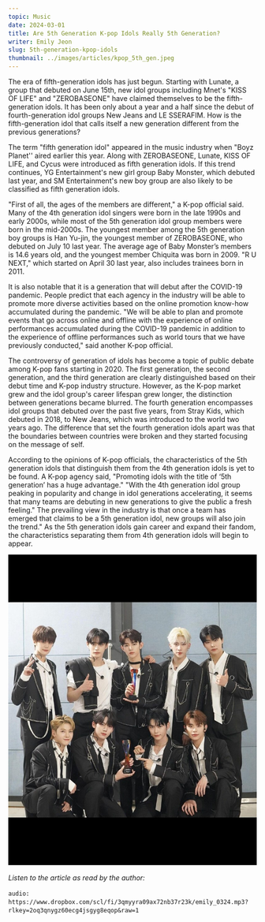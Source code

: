 ```yaml
---
topic: Music
date: 2024-03-01
title: Are 5th Generation K-pop Idols Really 5th Generation?
writer: Emily Jeon
slug: 5th-generation-kpop-idols
thumbnail: ../images/articles/kpop_5th_gen.jpeg
---
```

The era of fifth-generation idols has just begun. Starting with Lunate, a group that debuted on June 15th, new idol groups including Mnet's "KISS OF LIFE" and "ZEROBASEONE" have claimed themselves to be the fifth-generation idols. It has been only about a year and a half since the debut of fourth-generation idol groups New Jeans and LE SSERAFIM. How is the fifth-generation idol that calls itself a new generation different from the previous generations?

The term "fifth generation idol" appeared in the music industry when "Boyz Planet'' aired earlier this year. Along with ZEROBASEONE, Lunate, KISS OF LIFE, and Cycus were introduced as fifth generation idols. If this trend continues, YG Entertainment's new girl group Baby Monster, which debuted last year, and SM Entertainment's new boy group are also likely to be classified as fifth generation idols.

"First of all, the ages of the members are different," a K-pop official said. Many of the 4th generation idol singers were born in the late 1990s and early 2000s, while most of the 5th generation idol group members were born in the mid-2000s. The youngest member among the 5th generation boy groups is Han Yu-jin, the youngest member of ZEROBASEONE, who debuted on July 10 last year. The average age of Baby Monster’s members is 14.6 years old, and the youngest member Chiquita was born in 2009. "R U NEXT," which started on April 30 last year, also includes trainees born in 2011.

It is also notable that it is a generation that will debut after the COVID-19 pandemic. People predict that each agency in the industry will be able to promote more diverse activities based on the online promotion know-how accumulated during the pandemic. "We will be able to plan and promote events that go across online and offline with the experience of online performances accumulated during the COVID-19 pandemic in addition to the experience of offline performances such as world tours that we have previously conducted," said another K-pop official.

The controversy of generation of idols has become a topic of public debate among K-pop fans starting in 2020. The first generation, the second generation, and the third generation are clearly distinguished based on their debut time and K-pop industry structure. However, as the K-pop market grew and the idol group's career lifespan grew longer, the distinction between generations became blurred. The fourth generation encompasses idol groups that debuted over the past five years, from Stray Kids, which debuted in 2018, to New Jeans, which was introduced to the world two years ago. The difference that set the fourth generation idols apart was that the boundaries between countries were broken and they started focusing on the message of self.

According to the opinions of K-pop officials, the characteristics of the 5th generation idols that distinguish them from the 4th generation idols is yet to be found. A K-pop agency said, "Promoting idols with the title of ‘5th generation’ has a huge advantage." "With the 4th generation idol group peaking in popularity and change in idol generations accelerating, it seems that many teams are debuting in new generations to give the public a fresh feeling." The prevailing view in the industry is that once a team has emerged that claims to be a 5th generation idol, new groups will also join the trend." As the 5th generation idols gain career and expand their fandom, the characteristics separating them from 4th generation idols will begin to appear.

![5th Gen Idols](../images/articles/kpop_5th_gen.jpeg)

*Listen to the article as read by the author:*

`audio: https://www.dropbox.com/scl/fi/3qmyyra09ax72nb37r23k/emily_0324.mp3?rlkey=2oq3qnygz60ecg4jsgyg8eqop&raw=1`
